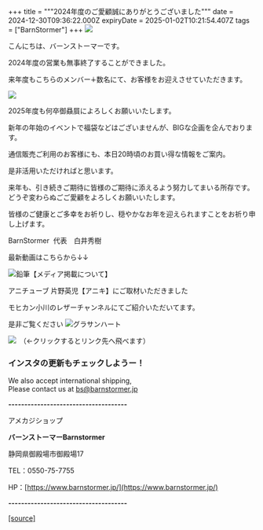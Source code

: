 +++
title = """2024年度のご愛顧誠にありがとうございました"""
date = 2024-12-30T09:36:22.000Z
expiryDate = 2025-01-02T10:21:54.407Z
tags = ["BarnStormer"]
+++
[![](https://stat.ameba.jp/user_images/20231023/16/barnstormer-go/b2/03/p/o0420015015354743273.png)](https://ameblo.jp/barnstormer-go/entry-12825670498.html)

こんにちは、バーンストーマーです。

2024年度の営業も無事終了することができました。

来年度もこちらのメンバー∔数名にて、お客様をお迎えさせていただきます。

[![](https://stat.ameba.jp/user_images/20241230/18/barnstormer-go/b1/ad/j/o0466070015527518478.jpg)](https://stat.ameba.jp/user_images/20241230/18/barnstormer-go/b1/ad/j/o0466070015527518478.jpg)

2025年度も何卒御贔屓によろしくお願いいたします。

新年の年始のイベントで福袋などはございませんが、BIGな企画を企んでおります。

通信販売ご利用のお客様にも、本日20時頃のお買い得な情報をご案内。

是非活用いただければと思います。

来年も、引き続きご期待に皆様のご期待に添えるよう努力してまいる所存です。  
どうぞ変わらぬごご愛顧をよろしくお願いいたします。  
  
皆様のご健康とご多幸をお祈りし、穏やかなお年を迎えられますことをお祈り申し上げます。

BarnStormer  代表　白井秀樹

最新動画はこちらから↓↓

![鉛筆](https://stat100.ameba.jp/blog/ucs/img/char/char3/519.png)【メディア掲載について】

アニチューブ 片野英児【アニキ】にご取材いただきました

モヒカン小川のレザーチャンネルにてご紹介いただいてます。

是非ご覧ください ![グラサンハート](https://stat100.ameba.jp/blog/ucs/img/char/char3/148.png)

[![](https://stat.ameba.jp/user_images/20230412/16/barnstormer-go/6a/23/p/o0108010815269242493.png)](https://www.instagram.com/barnstormer_daily/)　（←クリックするとリンク先へ飛べます）

### インスタの更新もチェックしようー！

We also accept international shipping,  
Please contact us at bs@barnstormer.jp

**\-------------------------------------**

アメカジショップ

**バーンストーマーBarnstormer**

静岡県御殿場市御殿場17

TEL：0550-75-7755

HP：[https://www.barnstormer.jp/](https://www.barnstormer.jp/)

**\-------------------------------------**

[[source]](https://ameblo.jp/barnstormer-go/entry-12880555278.html)
